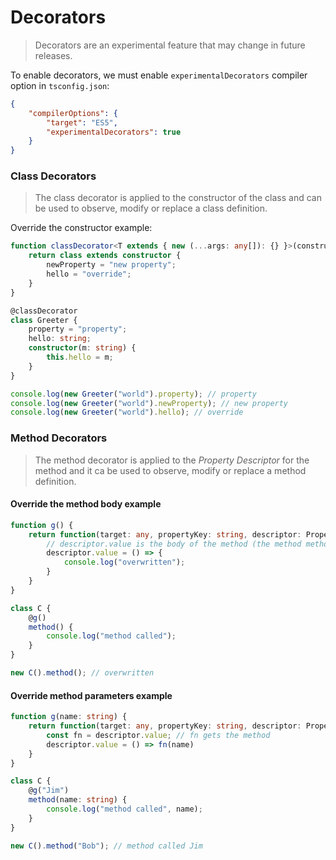 # Decorators

> Decorators are an experimental feature that may change in future releases.

To enable decorators, we must enable `experimentalDecorators` compiler option in `tsconfig.json`:

```json
{
	"compilerOptions": {
		"target": "ES5",
		"experimentalDecorators": true
	}
}
```


### Class Decorators

> The class decorator is applied to the constructor of the class and can be used to observe, modify or replace a class definition.

Override the constructor example:

```typescript
function classDecorator<T extends { new (...args: any[]): {} }>(constructor: T) {
    return class extends constructor {
        newProperty = "new property";
        hello = "override";
    }
}

@classDecorator
class Greeter {
    property = "property";
    hello: string;
    constructor(m: string) {
        this.hello = m;
    }
}

console.log(new Greeter("world").property); // property
console.log(new Greeter("world").newProperty); // new property
console.log(new Greeter("world").hello); // override
```


### Method Decorators

> The method decorator is applied to the *Property Descriptor* for the method and it ca be used to observe, modify or replace a method definition.

#### Override the method body example

```typescript
function g() {
    return function(target: any, propertyKey: string, descriptor: PropertyDescriptor) {
        // descriptor.value is the body of the method (the method method() in this case)
        descriptor.value = () => {
            console.log("overwritten");
        }
    }
}

class C {
    @g()
    method() {
        console.log("method called");
    }
}

new C().method(); // overwritten
```

#### Override method parameters example

```typescript
function g(name: string) {
    return function(target: any, propertyKey: string, descriptor: PropertyDescriptor) {
        const fn = descriptor.value; // fn gets the method
        descriptor.value = () => fn(name)
    }
}

class C {
    @g("Jim")
    method(name: string) {
        console.log("method called", name);
    }
}

new C().method("Bob"); // method called Jim
```